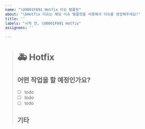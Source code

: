 ```yaml
---
name: "\U0001F691 Hotfix 이슈 템플릿"
about: "\bHotfix 이슈는 해당 이슈 템플릿을 사용해서 이슈를 생성해주세요!"
title: ''
labels: "시작 전, \U0001F691 Hotfix"
assignees: ''

---
```


># 🚑 Hotfix
>## 어떤 작업을 할 예정인가요?
>- [ ] todo
>- [ ] todo
>- [ ] todo
>## 기타
